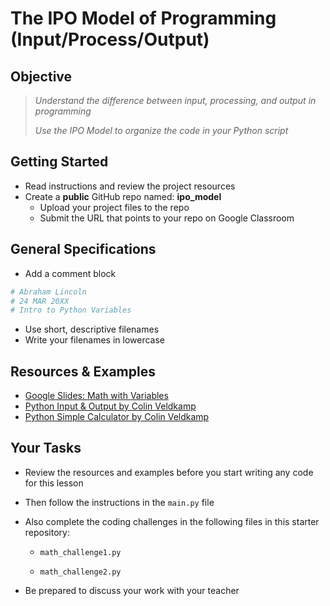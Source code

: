 
# The IPO Model of Programming (Input/Process/Output)

## Objective

> *Understand the difference between input, processing, and output in programming*
>
> *Use the IPO Model to organize the code in your Python script*

## Getting Started

- Read instructions and review the project resources
- Create a **public** GitHub repo named: **ipo_model**
    - Upload your project files to the repo
    - Submit the URL that points to your repo on Google Classroom

## General Specifications

- Add a comment block 
```python
# Abraham Lincoln
# 24 MAR 20XX
# Intro to Python Variables
```
- Use short, descriptive filenames
- Write your filenames in lowercase

## Resources & Examples

- [Google Slides: Math with Variables](https://docs.google.com/presentation/d/1VnChdB2BRBac2MwrQxUdTckRCgZqsvNoZHhzNWHgYRA/edit?usp=sharing)
- [Python Input & Output by Colin Veldkamp](https://youtu.be/C106KyGhH_0?feature=shared)
- [Python Simple Calculator by Colin Veldkamp](https://youtu.be/5Dzb4P6yvNc?feature=shared)

## Your Tasks

- Review the resources and examples before you start writing any code for this lesson
  
- Then follow the instructions in the `main.py` file  

- Also complete the coding challenges in the following files in this starter repository:  

    - `math_challenge1.py`  

    - `math_challenge2.py`  

- Be prepared to discuss your work with your teacher
